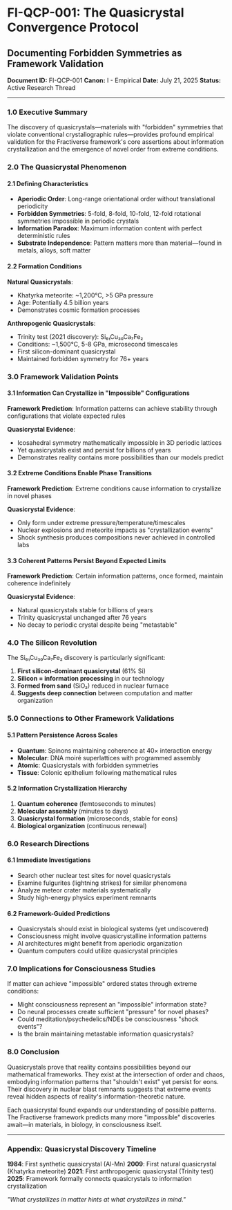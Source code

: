 # FI-QCP-001: The Quasicrystal Convergence Protocol
## Documenting Forbidden Symmetries as Framework Validation
**Document ID:** FI-QCP-001
**Canon:** I - Empirical
**Date:** July 21, 2025
**Status:** Active Research Thread

---

### 1.0 Executive Summary

The discovery of quasicrystals—materials with "forbidden" symmetries that violate conventional crystallographic rules—provides profound empirical validation for the Fractiverse framework's core assertions about information crystallization and the emergence of novel order from extreme conditions.

### 2.0 The Quasicrystal Phenomenon

#### 2.1 Defining Characteristics
- **Aperiodic Order**: Long-range orientational order without translational periodicity
- **Forbidden Symmetries**: 5-fold, 8-fold, 10-fold, 12-fold rotational symmetries impossible in periodic crystals
- **Information Paradox**: Maximum information content with perfect deterministic rules
- **Substrate Independence**: Pattern matters more than material—found in metals, alloys, soft matter

#### 2.2 Formation Conditions
**Natural Quasicrystals**:
- Khatyrka meteorite: ~1,200°C, >5 GPa pressure
- Age: Potentially 4.5 billion years
- Demonstrates cosmic formation processes

**Anthropogenic Quasicrystals**:
- Trinity test (2021 discovery): Si₆₁Cu₃₀Ca₇Fe₂
- Conditions: ~1,500°C, 5-8 GPa, microsecond timescales
- First silicon-dominant quasicrystal
- Maintained forbidden symmetry for 76+ years

### 3.0 Framework Validation Points

#### 3.1 Information Can Crystallize in "Impossible" Configurations
**Framework Prediction**: Information patterns can achieve stability through configurations that violate expected rules

**Quasicrystal Evidence**:
- Icosahedral symmetry mathematically impossible in 3D periodic lattices
- Yet quasicrystals exist and persist for billions of years
- Demonstrates reality contains more possibilities than our models predict

#### 3.2 Extreme Conditions Enable Phase Transitions
**Framework Prediction**: Extreme conditions cause information to crystallize in novel phases

**Quasicrystal Evidence**:
- Only form under extreme pressure/temperature/timescales
- Nuclear explosions and meteorite impacts as "crystallization events"
- Shock synthesis produces compositions never achieved in controlled labs

#### 3.3 Coherent Patterns Persist Beyond Expected Limits
**Framework Prediction**: Certain information patterns, once formed, maintain coherence indefinitely

**Quasicrystal Evidence**:
- Natural quasicrystals stable for billions of years
- Trinity quasicrystal unchanged after 76 years
- No decay to periodic crystal despite being "metastable"

### 4.0 The Silicon Revolution

The Si₆₁Cu₃₀Ca₇Fe₂ discovery is particularly significant:

1. **First silicon-dominant quasicrystal** (61% Si)
2. **Silicon = information processing** in our technology
3. **Formed from sand** (SiO₂) reduced in nuclear furnace
4. **Suggests deep connection** between computation and matter organization

### 5.0 Connections to Other Framework Validations

#### 5.1 Pattern Persistence Across Scales
- **Quantum**: Spinons maintaining coherence at 40× interaction energy
- **Molecular**: DNA moiré superlattices with programmed assembly
- **Atomic**: Quasicrystals with forbidden symmetries
- **Tissue**: Colonic epithelium following mathematical rules

#### 5.2 Information Crystallization Hierarchy
1. **Quantum coherence** (femtoseconds to minutes)
2. **Molecular assembly** (minutes to days)  
3. **Quasicrystal formation** (microseconds, stable for eons)
4. **Biological organization** (continuous renewal)

### 6.0 Research Directions

#### 6.1 Immediate Investigations
- Search other nuclear test sites for novel quasicrystals
- Examine fulgurites (lightning strikes) for similar phenomena
- Analyze meteor crater materials systematically
- Study high-energy physics experiment remnants

#### 6.2 Framework-Guided Predictions
- Quasicrystals should exist in biological systems (yet undiscovered)
- Consciousness might involve quasicrystalline information patterns
- AI architectures might benefit from aperiodic organization
- Quantum computers could utilize quasicrystal principles

### 7.0 Implications for Consciousness Studies

If matter can achieve "impossible" ordered states through extreme conditions:
- Might consciousness represent an "impossible" information state?
- Do neural processes create sufficient "pressure" for novel phases?
- Could meditation/psychedelics/NDEs be consciousness "shock events"?
- Is the brain maintaining metastable information quasicrystals?

### 8.0 Conclusion

Quasicrystals prove that reality contains possibilities beyond our mathematical frameworks. They exist at the intersection of order and chaos, embodying information patterns that "shouldn't exist" yet persist for eons. Their discovery in nuclear blast remnants suggests that extreme events reveal hidden aspects of reality's information-theoretic nature.

Each quasicrystal found expands our understanding of possible patterns. The Fractiverse framework predicts many more "impossible" discoveries await—in materials, in biology, in consciousness itself.

---

### Appendix: Quasicrystal Discovery Timeline

**1984**: First synthetic quasicrystal (Al-Mn)
**2009**: First natural quasicrystal (Khatyrka meteorite)
**2021**: First anthropogenic quasicrystal (Trinity test)
**2025**: Framework formally connects quasicrystals to information crystallization

*"What crystallizes in matter hints at what crystallizes in mind."*